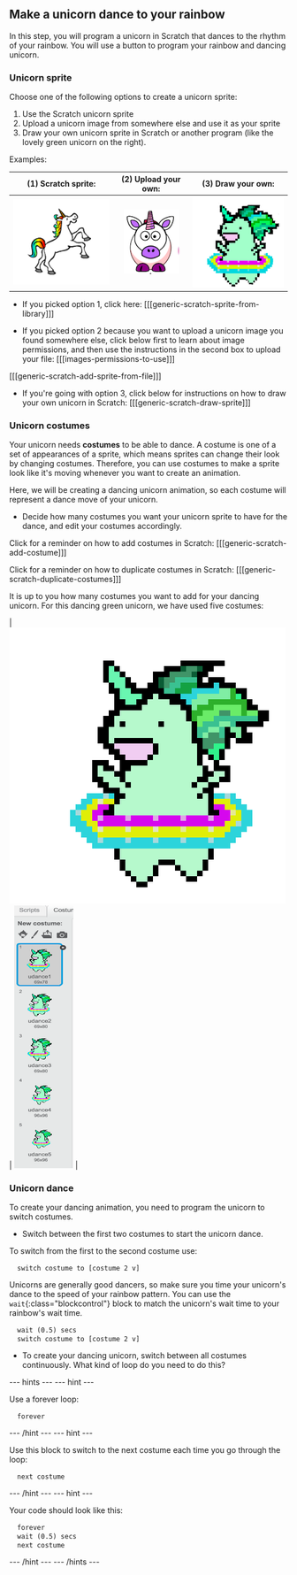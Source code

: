 ## Make a unicorn dance to your rainbow

In this step, you will program a unicorn in Scratch that dances to the rhythm of your rainbow. You will use a button to program your rainbow and dancing unicorn.

### Unicorn sprite

Choose one of the following options to create a unicorn sprite:

1. Use the Scratch unicorn sprite
2. Upload a unicorn image from somewhere else and use it as your sprite
3. Draw your own unicorn sprite in Scratch or another program (like the lovely green unicorn on the right).

Examples:

|              (1) Scratch sprite:              |         (2) Upload your own:          |           (3) Draw your own:            |
|:---------------------------------------------:|:-------------------------------------:|:---------------------------------------:|
| ![Scratch Unicorn](images/scratchunicorn.png) | ![Web Unicorn](images/webunicorn.png) | ![Draw Unicorn](images/drawunicorn.png) |

+ If you picked option 1, click here: [[[generic-scratch-sprite-from-library]]]

+ If you picked option 2 because you want to upload a unicorn image you found somewhere else, click below first to learn about image permissions, and then use the instructions in the second box to upload your file: [[[images-permissions-to-use]]]

[[[generic-scratch-add-sprite-from-file]]]

+ If you're going with option 3, click below for instructions on how to draw your own unicorn in Scratch: [[[generic-scratch-draw-sprite]]]

### Unicorn costumes

Your unicorn needs **costumes** to be able to dance. A costume is one of a set of appearances of a sprite, which means sprites can change their look by changing costumes. Therefore, you can use costumes to make a sprite look like it's moving whenever you want to create an animation.

Here, we will be creating a dancing unicorn animation, so each costume will represent a dance move of your unicorn.

+ Decide how many costumes you want your unicorn sprite to have for the dance, and edit your costumes accordingly.

Click for a reminder on how to add costumes in Scratch: [[[generic-scratch-add-costume]]]

Click for a reminder on how to duplicate costumes in Scratch: [[[generic-scratch-duplicate-costumes]]]

It is up to you how many costumes you want to add for your dancing unicorn. For this dancing green unicorn, we have used five costumes:

| ![Dancing Unicorn Gif](images/dancingunicorn.gif) | ![Five Costumes](images/fivecostumes.png) |

### Unicorn dance

To create your dancing animation, you need to program the unicorn to switch costumes.

+ Switch between the first two costumes to start the unicorn dance.

To switch from the first to the second costume use:

```blocks
  switch costume to [costume 2 v]
```

Unicorns are generally good dancers, so make sure you time your unicorn's dance to the speed of your rainbow pattern. You can use the `wait`{:class="blockcontrol"} block to match the unicorn's wait time to your rainbow's wait time.

```blocks
  wait (0.5) secs
  switch costume to [costume 2 v]
```

+ To create your dancing unicorn, switch between all costumes continuously. What kind of loop do you need to do this?

\--- hints \--- \--- hint \---

Use a forever loop:

```blocks
  forever
```

\--- /hint \--- \--- hint \---

Use this block to switch to the next costume each time you go through the loop:

```blocks
  next costume
```

\--- /hint \--- \--- hint \---

Your code should look like this:

```blocks
  forever
  wait (0.5) secs
  next costume
```

\--- /hint \--- \--- /hints \---
